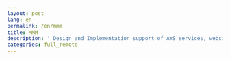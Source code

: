 ```yaml
---
layout: post
lang: en
permalink: /en/mmm
title: MMM
description: ' Design and Implementation support of AWS services, website design and development. '
categories: full_remote
---
```

